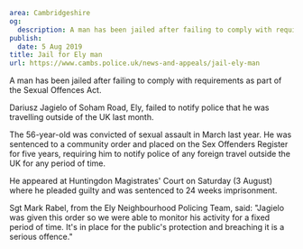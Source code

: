 ```yaml
area: Cambridgeshire
og:
  description: A man has been jailed after failing to comply with requirements as part of the Sexual Offences Act.
publish:
  date: 5 Aug 2019
title: Jail for Ely man
url: https://www.cambs.police.uk/news-and-appeals/jail-ely-man
```

A man has been jailed after failing to comply with requirements as part of the Sexual Offences Act.

Dariusz Jagielo of Soham Road, Ely, failed to notify police that he was travelling outside of the UK last month.

The 56-year-old was convicted of sexual assault in March last year. He was sentenced to a community order and placed on the Sex Offenders Register for five years, requiring him to notify police of any foreign travel outside the UK for any period of time.

He appeared at Huntingdon Magistrates' Court on Saturday (3 August) where he pleaded guilty and was sentenced to 24 weeks imprisonment.

Sgt Mark Rabel, from the Ely Neighbourhood Policing Team, said: "Jagielo was given this order so we were able to monitor his activity for a fixed period of time. It's in place for the public's protection and breaching it is a serious offence."
